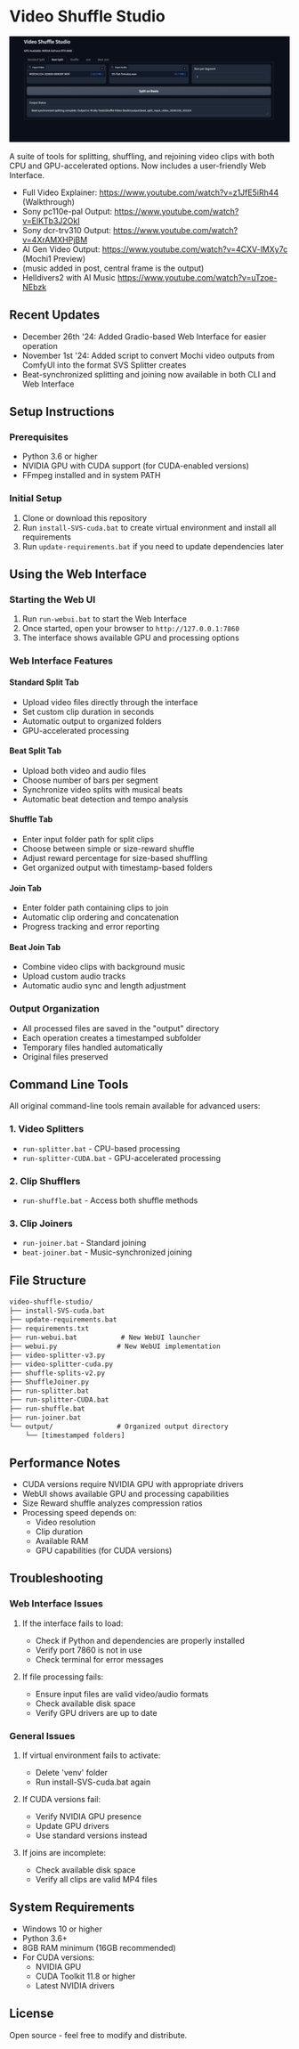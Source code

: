 # Video Shuffle Studio
![Demo UI](https://raw.githubusercontent.com/MushroomFleet/Shuffle-Video-Studio/main/images/SVS-webUI.png)

A suite of tools for splitting, shuffling, and rejoining video clips with both CPU and GPU-accelerated options. Now includes a user-friendly Web Interface.

- Full Video Explainer: https://www.youtube.com/watch?v=z1JfE5iRh44 (Walkthrough)
- Sony pc110e-pal Output: https://www.youtube.com/watch?v=ElKTb3J2OkI
- Sony dcr-trv310 Output: https://www.youtube.com/watch?v=4XrAMXHPjBM
- AI Gen Video Output: https://www.youtube.com/watch?v=4CXV-lMXy7c (Mochi1 Preview)
- (music added in post, central frame is the output)
- Helldivers2 with AI Music https://www.youtube.com/watch?v=uTzoe-NEbzk

## Recent Updates
- December 26th '24: Added Gradio-based Web Interface for easier operation
- November 1st '24: Added script to convert Mochi video outputs from ComfyUI into the format SVS Splitter creates
- Beat-synchronized splitting and joining now available in both CLI and Web Interface

## Setup Instructions

### Prerequisites
- Python 3.6 or higher
- NVIDIA GPU with CUDA support (for CUDA-enabled versions)
- FFmpeg installed and in system PATH

### Initial Setup
1. Clone or download this repository
2. Run `install-SVS-cuda.bat` to create virtual environment and install all requirements
3. Run `update-requirements.bat` if you need to update dependencies later

## Using the Web Interface

### Starting the Web UI
1. Run `run-webui.bat` to start the Web Interface
2. Once started, open your browser to `http://127.0.0.1:7860`
3. The interface shows available GPU and processing options

### Web Interface Features

#### Standard Split Tab
- Upload video files directly through the interface
- Set custom clip duration in seconds
- Automatic output to organized folders
- GPU-accelerated processing

#### Beat Split Tab
- Upload both video and audio files
- Choose number of bars per segment
- Synchronize video splits with musical beats
- Automatic beat detection and tempo analysis

#### Shuffle Tab
- Enter input folder path for split clips
- Choose between simple or size-reward shuffle
- Adjust reward percentage for size-based shuffling
- Get organized output with timestamp-based folders

#### Join Tab
- Enter folder path containing clips to join
- Automatic clip ordering and concatenation
- Progress tracking and error reporting

#### Beat Join Tab
- Combine video clips with background music
- Upload custom audio tracks
- Automatic audio sync and length adjustment

### Output Organization
- All processed files are saved in the "output" directory
- Each operation creates a timestamped subfolder
- Temporary files handled automatically
- Original files preserved

## Command Line Tools

All original command-line tools remain available for advanced users:

### 1. Video Splitters
- `run-splitter.bat` - CPU-based processing
- `run-splitter-CUDA.bat` - GPU-accelerated processing

### 2. Clip Shufflers
- `run-shuffle.bat` - Access both shuffle methods

### 3. Clip Joiners
- `run-joiner.bat` - Standard joining
- `beat-joiner.bat` - Music-synchronized joining

## File Structure
```
video-shuffle-studio/
├── install-SVS-cuda.bat
├── update-requirements.bat
├── requirements.txt
├── run-webui.bat           # New WebUI launcher
├── webui.py               # New WebUI implementation
├── video-splitter-v3.py
├── video-splitter-cuda.py
├── shuffle-splits-v2.py
├── ShuffleJoiner.py
├── run-splitter.bat
├── run-splitter-CUDA.bat
├── run-shuffle.bat
├── run-joiner.bat
└── output/                # Organized output directory
    └── [timestamped folders]
```

## Performance Notes
- CUDA versions require NVIDIA GPU with appropriate drivers
- WebUI shows available GPU and processing capabilities
- Size Reward shuffle analyzes compression ratios
- Processing speed depends on:
  - Video resolution
  - Clip duration
  - Available RAM
  - GPU capabilities (for CUDA versions)

## Troubleshooting

### Web Interface Issues
1. If the interface fails to load:
   - Check if Python and dependencies are properly installed
   - Verify port 7860 is not in use
   - Check terminal for error messages

2. If file processing fails:
   - Ensure input files are valid video/audio formats
   - Check available disk space
   - Verify GPU drivers are up to date

### General Issues
1. If virtual environment fails to activate:
   - Delete 'venv' folder
   - Run install-SVS-cuda.bat again

2. If CUDA versions fail:
   - Verify NVIDIA GPU presence
   - Update GPU drivers
   - Use standard versions instead

3. If joins are incomplete:
   - Check available disk space
   - Verify all clips are valid MP4 files

## System Requirements
- Windows 10 or higher
- Python 3.6+
- 8GB RAM minimum (16GB recommended)
- For CUDA versions:
  - NVIDIA GPU
  - CUDA Toolkit 11.8 or higher
  - Latest NVIDIA drivers

## License
Open source - feel free to modify and distribute.
